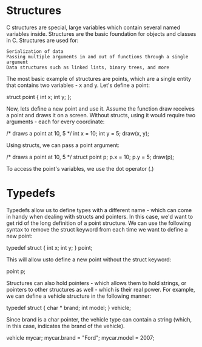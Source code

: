 # Structures

C structures are special, large variables which contain several named variables inside. Structures are the basic foundation for objects and classes in C. Structures are used for:

    Serialization of data
    Passing multiple arguments in and out of functions through a single argument
    Data structures such as linked lists, binary trees, and more

The most basic example of structures are points, which are a single entity that contains two variables - x and y. Let's define a point:

struct point {
    int x;
    int y;
};

Now, lets define a new point and use it. Assume the function draw receives a point and draws it on a screen. Without structs, using it would require two arguments - each for every coordinate:

/* draws a point at 10, 5 */
int x = 10;
int y = 5;
draw(x, y);

Using structs, we can pass a point argument:

/* draws a point at 10, 5 */
struct point p;
p.x = 10;
p.y = 5;
draw(p);

To access the point's variables, we use the dot operator (.)

# Typedefs

Typedefs allow us to define types with a different name - which can come in handy when dealing with structs and pointers. In this case, we'd want to get rid of the long definition of a point structure. We can use the following syntax to remove the struct keyword from each time we want to define a new point:

typedef struct {
    int x;
    int y;
} point;

This will allow usto define a new point without the struct keyword:

point p;

Structures can also hold pointers - which allows them to hold strings, or pointers to other structures as well - which is their real power. For example, we can define a vehicle structure in the following manner:

typedef struct {
    char * brand;
    int model;
} vehicle;

Since brand is a char pointer, the vehicle type can contain a string (which, in this case, indicates the brand of the vehicle).

vehicle mycar;
mycar.brand = "Ford";
mycar.model = 2007;